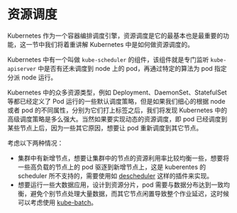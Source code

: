 # 资源调度

Kubernetes 作为一个容器编排调度引擎，资源调度是它的最基本也是最重要的功能，这一节中我们将着重讲解 Kubernetes 中是如何做资源调度的。

Kubernetes 中有一个叫做 `kube-scheduler` 的组件，该组件就是专门监听 `kube-apiserver` 中是否有还未调度到 node 上的 pod，再通过特定的算法为 pod 指定分派 node 运行。

Kubernetes 中的众多资源类型，例如 Deployment、DaemonSet、StatefulSet 等都已经定义了 Pod 运行的一些默认调度策略，但是如果我们细心的根据 node 或者 pod 的不同属性，分别为它们打上标签之后，我们将发现 Kubernetes 中的高级调度策略是多么强大。当然如果要实现动态的资源调度，即 pod 已经调度到某些节点上后，因为一些其它原因，想要让 pod 重新调度到其它节点。

考虑以下两种情况：

- 集群中有新增节点，想要让集群中的节点的资源利用率比较均衡一些，想要将一些高负载的节点上的 pod 驱逐到新增节点上，这是 kuberentes 的 scheduler 所不支持的，需要使用如 [descheduler](https://github.com/kubernetes-sigs/descheduler) 这样的插件来实现。
- 想要运行一些大数据应用，设计到资源分片，pod 需要与数据分布达到一致均衡，避免个别节点处理大量数据，而其它节点闲置导致整个作业延迟，这时候可以考虑使用 [kube-batch](https://github.com/kubernetes-sigs/kube-batch)。
